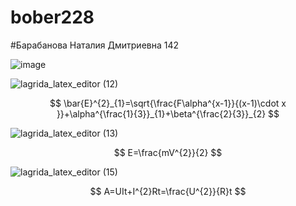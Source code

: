 # bober228
#Барабанова Наталия Дмитриевна 142

![image](https://user-images.githubusercontent.com/114554722/192688625-ff906c0b-502c-415e-9252-862b12b061fb.png)

![lagrida_latex_editor (12)](https://user-images.githubusercontent.com/114554722/200734601-b3858c5e-0468-4386-96d7-fa03e5fa6c7e.png)

$$ \bar{E}^{2}_{1}=\sqrt{\frac{F\alpha^{x-1}}{(x-1)\cdot x }}+\alpha^{\frac{1}{3}}_{1}+\beta^{\frac{2}{3}}_{2} $$

![lagrida_latex_editor (13)](https://user-images.githubusercontent.com/114554722/200734674-3142530f-a02e-45e4-aee0-0492c5166c65.png)

$$ E=\frac{mV^{2}}{2} $$

![lagrida_latex_editor (15)](https://user-images.githubusercontent.com/114554722/200735380-8bd7bc96-5c68-47cf-9a35-67725924aea0.png)

$$ A=UIt+I^{2}Rt=\frac{U^{2}}{R}t $$




